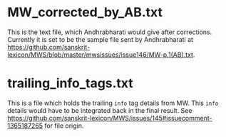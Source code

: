 # MW_corrected_by_AB.txt

This is the text file, which Andhrabharati would give after corrections.
Currently it is set to be the sample file sent by Andhrabharati at https://github.com/sanskrit-lexicon/MWS/blob/master/mwsissues/issue146/MW-p.1(AB).txt.

# trailing_info_tags.txt

This is a file which holds the trailing `info` tag details from MW. 
This `info` details would have to be integrated back in the final result.
See https://github.com/sanskrit-lexicon/MWS/issues/145#issuecomment-1365187265 for file origin.
